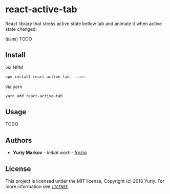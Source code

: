 # react-active-tab

React library that stress active state bellow tab and animate it when active state changed.

[`DEMO`] TODO

## Install

via NPM
```bash
npm install react-active-tab --save
```

via yarn
```bash
yarn add react-active-tab
```

## Usage
TODO

## Authors

* **Yuriy Markov** - *Initial work* - [froziq](https://github.com/froziq)

## License

This project is licensed under the MIT license, Copyright (c) 2018 Yuriy. For more information see [`LICENSE`](https://github.com/froziq/react-active-tab/blob/master/LICENSE).